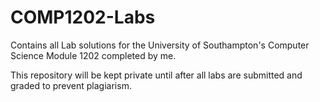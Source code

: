 # COMP1202-Labs

Contains all Lab solutions for the University of Southampton's Computer Science Module 1202 completed by me.

This repository will be kept private until after all labs are submitted and graded to prevent plagiarism.
